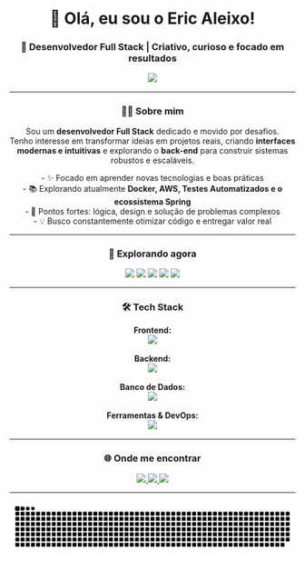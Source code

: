 <h1 align="center">👋 Olá, eu sou o Eric Aleixo!</h1>
<h3 align="center">🚀 Desenvolvedor Full Stack | Criativo, curioso e focado em resultados</h3>

<p align="center">
  <img src="https://readme-typing-svg.herokuapp.com?font=Fira+Code&size=22&pause=1000&color=FF79C6&center=true&vCenter=true&width=600&lines=Desenvolvedor+Full+Stack;Entusiasta+de+Tecnologia;Café+%2B+Código+%3D+Produtividade;Sempre+buscando+novos+desafios;Criatividade+%2B+Lógica+%3D+Resultados"/>
</p>

---

<h3 align="center"> 🧑‍💻 Sobre mim </h3>
<p align="center">
Sou um <strong>desenvolvedor Full Stack</strong> dedicado e movido por desafios.<br/>
Tenho interesse em transformar ideias em projetos reais, criando <strong>interfaces modernas e intuitivas</strong> e explorando o <strong>back-end</strong> para construir sistemas robustos e escaláveis.
</p>

<p align="center">
- ✨ Focado em aprender novas tecnologias e boas práticas<br/>
- 📚 Explorando atualmente <strong>Docker, AWS, Testes Automatizados e o ecossistema Spring</strong><br/>
- 🎯 Pontos fortes: lógica, design e solução de problemas complexos<br/>
- 💡 Busco constantemente otimizar código e entregar valor real
</p>

---

<h3 align="center">🚀 Explorando agora</h3>
<p align="center">
  <img src="https://img.shields.io/badge/Docker-%232496ED?style=for-the-badge&logo=docker&logoColor=white"/>
  <img src="https://img.shields.io/badge/AWS-%23FF9900?style=for-the-badge&logo=amazonaws&logoColor=white"/>
  <img src="https://img.shields.io/badge/Testes_Automatizados-15C213?style=for-the-badge&logo=jest&logoColor=white"/>
  <img src="https://img.shields.io/badge/Spring-%236DB33F?style=for-the-badge&logo=spring&logoColor=white"/>
  <img src="https://img.shields.io/badge/Angular-DD0031?style=for-the-badge&logo=angular&logoColor=white"/>
</p>


---

<h3 align="center">🛠️ Tech Stack</h3>
<p align="center">
<strong>Frontend:</strong><br/>
<img src="https://skillicons.dev/icons?i=html,css,js,ts,react,nextjs,tailwind&theme=light" height="40"/>
</p>

<p align="center">
<strong>Backend:</strong><br/>
<img src="https://skillicons.dev/icons?i=nodejs,express,java,spring,nestjs,ruby&theme=light" height="40"/>
</p>

<p align="center">
<strong>Banco de Dados:</strong><br/>
<img src="https://skillicons.dev/icons?i=postgresql,sqlite&theme=light" height="40"/>
</p>

<p align="center">
<strong>Ferramentas & DevOps:</strong><br/>
<img src="https://skillicons.dev/icons?i=git,github,docker,linux,vscode,postman&theme=light" height="40"/>
</p>

---

<h3 align="center">🌐 Onde me encontrar</h3>
<p align="center">
  <a href="https://www.linkedin.com/in/eric-a-925061306/" target="_blank">
    <img src="https://img.shields.io/badge/LinkedIn-%230A66C2.svg?&style=for-the-badge&logo=linkedin&logoColor=white"/>
  </a>
  <a href="https://www.instagram.com/eric.aleixo/" target="_blank">
    <img src="https://img.shields.io/badge/Instagram-%23E4405F.svg?&style=for-the-badge&logo=instagram&logoColor=white"/>
  </a>
  <a href="#">
    <img src="https://img.shields.io/badge/Discord-%237289DA.svg?&style=for-the-badge&logo=discord&logoColor=white"/>
  </a>
</p>

---

<p align="center">
  <img src="https://raw.githubusercontent.com/Platane/snk/output/github-contribution-grid-snake.svg" alt="Snake animation" />
</p>
